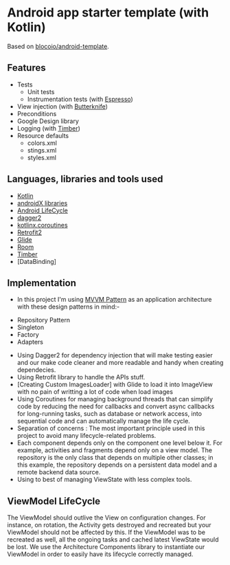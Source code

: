 # Android app starter template (with Kotlin)

Based on [blocoio/android-template](https://github.com/blocoio/android-template).

## Features

- Tests
  - Unit tests
  - Instrumentation tests (with [Espresso](https://google.github.io/android-testing-support-library/docs/espresso/))
- View injection (with [Butterknife](https://jakewharton.github.io/butterknife/))
- Preconditions
- Google Design library
- Logging (with [Timber](https://github.com/JakeWharton/timber))
- Resource defaults
  - colors.xml
  - stings.xml
  - styles.xml

## Languages, libraries and tools used

- [Kotlin](https://kotlinlang.org/)
- [androidX libraries](https://developer.android.com/jetpack/androidx)
- [Android LifeCycle](https://developer.android.com/topic/libraries/architecture)
- [dagger2](https://github.com/google/dagger)
- [kotlinx.coroutines](https://github.com/Kotlin/kotlinx.coroutines)
- [Retrofit2](https://github.com/square/retrofit)
- [Glide](https://github.com/bumptech/glide)
- [Room](https://developer.android.com/jetpack/androidx/releases/room)
- [Timber](https://github.com/JakeWharton/timber)
- [DataBinding]

## Implementation

- In this project I'm using [MVVM Pattern](https://developer.android.com/jetpack/docs/guide)
  as an application architecture with these design patterns in mind:-

* Repository Pattern
* Singleton
* Factory
* Adapters

- Using Dagger2 for dependency injection that will make testing easier and our make code
  cleaner and more readable and handy when creating dependecies.
- Using Retrofit library to handle the APIs stuff.
- [Creating Custom ImagesLoader] with Glide to load it into ImageView with no pain of writting a lot of code when load images
- Using Coroutines for managing background threads that can simplify code by reducing the need for callbacks and convert async callbacks
  for long-running tasks, such as database or network access, into sequential code and can automatically manage the life cycle.
- Separation of concerns : The most important principle used in this project to avoid many lifecycle-related problems.
- Each component depends only on the component one level below it.
  For example, activities and fragments depend only on a view model. The repository is the only class that depends on multiple other classes; in this example, the repository depends on a persistent data model and a remote backend data source.
- Using to best of managing ViewState with less complex tools.

## ViewModel LifeCycle

The ViewModel should outlive the View on configuration changes. For instance, on rotation, the Activity gets destroyed and recreated but your ViewModel should not be affected by this. If the ViewModel was to be recreated as well, all the ongoing tasks and cached latest ViewState would be lost.
We use the Architecture Components library to instantiate our ViewModel in order to easily have its lifecycle correctly managed.
